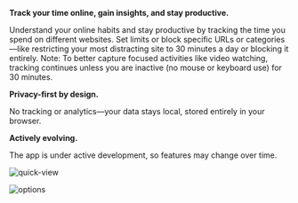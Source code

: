 **Track your time online, gain insights, and stay productive.**

Understand your online habits and stay productive by tracking the time you spend on different websites. Set limits or block specific URLs or categories—like restricting your most distracting site to 30 minutes a day or blocking it entirely.
Note: To better capture focused activities like video watching, tracking continues unless you are inactive (no mouse or keyboard use) for 30 minutes.

**Privacy-first by design.**

No tracking or analytics—your data stays local, stored entirely in your browser.

**Actively evolving.**

The app is under active development, so features may change over time.

![quick-view](https://github.com/user-attachments/assets/9353a5f6-c4d3-4fc4-8e59-4d266fe4779c)

![options](https://github.com/user-attachments/assets/e20c1095-3eca-4f6c-9b04-0ffa02e649e8)

